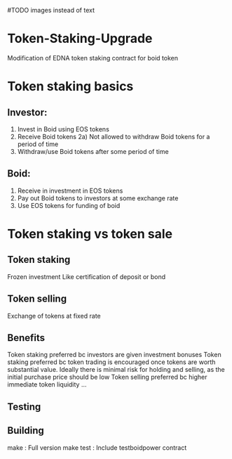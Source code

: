 #TODO images instead of text
# Token-Staking-Upgrade
Modification of EDNA token staking contract for boid token

# Token staking basics
## Investor:
1) Invest in Boid using EOS tokens
2) Receive Boid tokens
2a) Not allowed to withdraw Boid tokens for a period of time
3) Withdraw/use Boid tokens after some period of time

## Boid:
1) Receive in investment in EOS tokens
2) Pay out Boid tokens to investors at some exchange rate
3) Use EOS tokens for funding of boid

# Token staking vs token sale
## Token staking
Frozen investment
Like certification of deposit or bond

## Token selling
Exchange of tokens at fixed rate

## Benefits
Token staking preferred bc investors are given investment bonuses
Token staking preferred bc token trading is encouraged once tokens are worth
substantial value. Ideally there is minimal risk for holding and selling, as the
initial purchase price should be low
Token selling preferred bc higher immediate token liquidity
...

## Testing

## Building
make : Full version
make test : Include testboidpower contract

